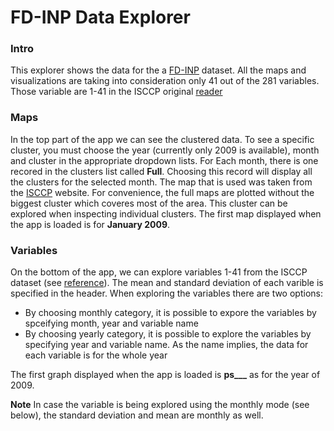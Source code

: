 
# FD-INP Data Explorer
### Intro
This explorer shows the data for the a [FD-INP](http://isccp.giss.nasa.gov/outgoing/FLUX/INP/) dataset. 
All the maps and visualizations are taking into consideration only 41 out of the 281 variables.
Those variable are 1-41 in the ISCCP original [reader](http://isccp.giss.nasa.gov/outgoing/FLUX/INP/read_i2_FD_inp.f)

### Maps
In the top part of the app we can see the clustered data. To see a specific cluster, you must choose the year (currently only 2009 is available), month and cluster in the appropriate dropdown lists. 
For Each month, there is one recored in the clusters list called **Full**. Choosing this record will display all the clusters for the selected month.
The map that is used was taken from the [ISCCP](http://isccp.giss.nasa.gov/docs/mapgridinfo.html) website.
For convenience, the full maps are plotted without the biggest cluster which coveres most of the area. This cluster can be explored when inspecting individual clusters.
The first map displayed when the app is loaded is for **January 2009**.

### Variables
On the bottom of the app, we can explore variables 1-41 from the ISCCP dataset (see [reference](http://isccp.giss.nasa.gov/outgoing/FLUX/INP/read_i2_FD_inp.f)). The mean and standard deviation of each varible is specified in the header. 
When exploring the variables there are two options:

- By choosing monthly category, it is possible to expore the variables by spceifying month, year and variable name
- By choosing yearly category, it is possible to explore the variables by specifying year and variable name. As the name implies, the data for each variable is for the whole year

The first graph displayed when the app is loaded is **ps___** as for the year of 2009.

**Note**
In case the variable is being explored using the monthly mode (see below), the standard deviation and mean are monthly as well.